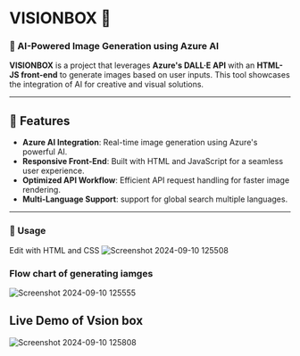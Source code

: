 # VISIONBOX 🌟



### 🚀 AI-Powered Image Generation using Azure AI

**VISIONBOX** is a project that leverages **Azure's DALL·E API** with an **HTML-JS front-end** to generate images based on user inputs. This tool showcases the integration of AI for creative and visual solutions.

---

## 🌟 Features
- **Azure AI Integration**: Real-time image generation using Azure's powerful AI.
- **Responsive Front-End**: Built with HTML and JavaScript for a seamless user experience.
- **Optimized API Workflow**: Efficient API request handling for faster image rendering.
- **Multi-Language Support**: support for global search multiple languages. 

---

### 📜 Usage
Edit with HTML and CSS 
![Screenshot 2024-09-10 125508](https://github.com/user-attachments/assets/78dbdd07-6636-4e66-9ada-273b299b3d69)

### Flow chart of generating iamges

![Screenshot 2024-09-10 125555](https://github.com/user-attachments/assets/3a3fd23d-5641-4111-ba3f-8b6b0a69d7d2)

## Live Demo of Vsion box 

![Screenshot 2024-09-10 125808](https://github.com/user-attachments/assets/05d84add-7fff-4265-b2c7-ec041004a980)

